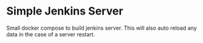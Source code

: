 # Simple Jenkins Server

Small docker compose to build jenkins server. This will also auto reload any data in the case of a server restart. 